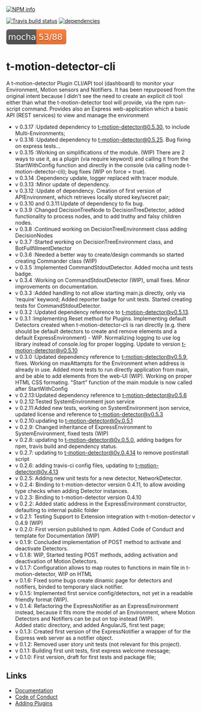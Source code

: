 [![NPM info](https://nodei.co/npm/t-motion-detector-cli.png?downloads=true)](https://www.npmjs.com/package/t-motion-detector-cli)

[![Travis build status](https://travis-ci.org/tcardoso2/t-motion-detector-cli.png?branch=master)](https://travis-ci.org/tcardoso2/t-motion-detector-cli)
[![dependencies](https://david-dm.org/tcardoso2/t-motion-detector-cli.svg)](https://david-dm.org/tcardoso2/t-motion-detector-cli.svg)

[![Unit tests](https://github.com/tcardoso2/t-motion-detector-cli/blob/master/badge.svg)](https://github.com/tcardoso2/t-motion-detector-cli/blob/master/badge.svg) 

# t-motion-detector-cli
A t-motion-detector Plugin CLI/API tool (dashboard) to monitor your Environment, Motion sensors and Notifiers.
It has been repurposed from the original intent because I didn't see the need to
create an explicit cli tool either than what the t-motion-detector tool will
provide, via the npm run-script command. Provides also an Express web-application which a basic API (REST services) to view and manage the environment  

* v 0.3.17 :Updated dependency to t-motion-detector@0.5.30, to include Multi-Environments;  
* v 0.3.16 :Updated dependency to t-motion-detector@0.5.25. Bug fixing on express tests...  
* v 0.3.15 :Working on simplifications of the module. (WIP) There are 2 ways to use it, as a plugin (via require keyword) and calling it from the StartWithConfig function and directly in the console (via calling node t-motion-detector-cli); bug fixes (WIP on force = true).  
* v 0.3.14 :Dependency update, logger replaced with tracer module.  
* v 0.3.13 :Minor update of dependency.  
* v 0.3.12 :Update of dependency. Creation of first version of APIEnvironment, which retrieves locally stored key/secret pair;  
* v 0.3.10 and 0.3.11:Update of dependency to fix bug.  
* v 0.3.9 :Changed DecisionTreeNode to DecisionTreeDetector, added functionality to process nodes, and to add truthy and falsy children nodes.  
* v 0.3.8 :Continued working on DecisionTreeEnvironment class adding DecisionNodes  
* v 0.3.7 :Started working on DecisionTreeEnvironment class, and BotFullfillmentDetector  
* v 0.3.6 :Needed a better way to create/design commands so started creating Commander class (WIP)  
* v 0.3.5 :Implemented CommandStdoutDetector. Added mocha unit tests badge.  
* v 0.3.4 :Working on CommandStdoutDetector (WIP), small fixes. Minor improvements on documentation.  
* v 0.3.3 :Added handling to not allow starting main.js directly, only via 'require' keyword; Added reporter badge for unit tests. Started creating tests for CommandStdoutDetector.  
* v 0.3.2 :Updated dependency reference to t-motion-detector@v0.5.13.  
* v 0.3.1 :Implementing Reset method for Plugins. Implementing default Detectors created when t-motion-detector-cli is ran directly (e.g. there should be default detectors to create and remove elements and a default ExpressEnvironment) - WIP. Normalizing logging to use log library instead of console.log for proper logging. Update to version t-motion-detector@v0.5.10  
* v 0.3.0 :Updated dependency reference to t-motion-detector@v0.5.9, fixes. Working on maxAttampts for the Environment when address is already in use. Added more tests to run directly application from main, and be able to add elements from the web-UI (WIP). Working on proper HTML CSS formating. "Start" function of the main module
is now called after StartWithConfig   
* v 0.2.13:Updated dependency reference to t-motion-detector@v0.5.6  
* v 0.2.12:Tested SystemEnvironment json service  
* v 0.2.11:Added new tests, working on SystemEnvironment json service, updated license and reference to t-motion-detector@v0.5.3  
* v 0.2.10:updating to t-motion-detector@0v.0.5.1  
* v 0.2.9: Changed inheritance of ExpressEnvironment to SystemEnvironment, fixed tests (WIP)  
* v 0.2.8: updating to t-motion-detector@0v.0.5.0, adding badges for npm, travis build and dependency status.   
* v 0.2.7: updating to t-motion-detector@0v.0.4.14 to remove postinstall script  
* v 0.2.6: adding travis-ci config files, updating to t-motion-detector@0v.4.13  
* v 0.2.5: Adding new unit tests for a new detector, NetworkDetector.  
* v 0.2.4: Binding to t-motion-detector version 0.4.11, to allow avoiding type checks when adding Detector instances.  
* v 0.2.3: Binding to t-motion-detector version 0.4.10  
* v 0.2.2: Added static address in the ExpressEnvironment constructor, defaulting to internal public folder  
* v 0.2.1: Testing Support to Extension integration with t-motion-detector v 0.4.9 (WIP)  
* v 0.2.0: First version published to npm. Added Code of Conduct and template for Documentation (WIP)  
* v 0.1.9: Concluded implementation of POST method to activate and deactivate Detectors.  
* v 0.1.8: WIP, Started testing POST methods, adding activation and deactivation of Motion Detectors.  
* v 0.1.7: Configuration allows to map routes to functions in main file in t-motion-detector, WIP on HTML  
* v 0.1.6: Fixed some bugs create dinamic page for detectors and notifiers, binded to temporary slack notifier.  
* v 0.1.5: Implemented first service config/detectors, not yet in a readable friendly format (WIP).  
* v 0.1.4: Refactoring the ExpressNotifier as an ExpressEnvironment instead, because it fits more the model of an Environment, where Motion Detectors and Notifiers can be put on top instead (WIP).  
Added static directory, and added AngularJS, first test page;  
* v 0.1.3: Created first version of the ExpressNotifier a wrapper of for the Express web server as a notifier object.  
* v 0.1.2: Removed user story unit tests  (not relevant for this project).  
* v 0.1.1: Building first unit tests, first express welcome message;  
* v 0.1.0: First version, draft for first tests and package file;  

## Links  
  - [Documentation](https://github.com/tcardoso2/t-motion-detector-cli/blob/master/DOCUMENTATION.md) 
  - [Code of Conduct](https://github.com/tcardoso2/t-motion-detector-cli/blob/master/CODE_OF_CONDUCT.md)   
  - [Adding Plugins](https://github.com/tcardoso2/t-motion-detector-cli/blob/master/ADDING_PLUGINS.md)   
